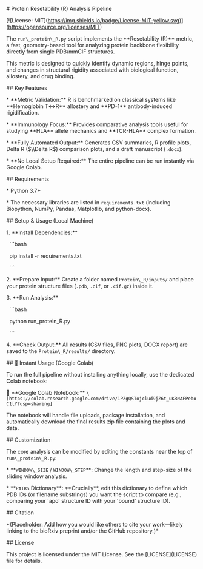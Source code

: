 \# Protein Resetability (R) Analysis Pipeline



\[!\[License: MIT](https://img.shields.io/badge/License-MIT-yellow.svg)](https://opensource.org/licenses/MIT)



The `run\_protein\_R.py` script implements the \*\*Resetability (R)\*\* metric, a fast, geometry-based tool for analyzing protein backbone flexibility directly from single PDB/mmCIF structures.



This metric is designed to quickly identify dynamic regions, hinge points, and changes in structural rigidity associated with biological function, allostery, and drug binding.



\## Key Features



\* \*\*Metric Validation:\*\* R is benchmarked on classical systems like \*\*Hemoglobin T↔R\*\* allostery and \*\*PD-1\*\* antibody-induced rigidification.

\* \*\*Immunology Focus:\*\* Provides comparative analysis tools useful for studying \*\*HLA\*\* allele mechanics and \*\*TCR-HLA\*\* complex formation.

\* \*\*Fully Automated Output:\*\* Generates CSV summaries, R profile plots, Delta R ($\\Delta R$) comparison plots, and a draft manuscript (`.docx`).

\* \*\*No Local Setup Required:\*\* The entire pipeline can be run instantly via Google Colab.



\## Requirements



\* Python 3.7+

\* The necessary libraries are listed in `requirements.txt` (including Biopython, NumPy, Pandas, Matplotlib, and python-docx).



\## Setup \& Usage (Local Machine)



1\.  \*\*Install Dependencies:\*\*

&nbsp;   ```bash

&nbsp;   pip install -r requirements.txt

&nbsp;   ```

2\.  \*\*Prepare Input:\*\* Create a folder named `Protein\_R/inputs/` and place your protein structure files (`.pdb`, `.cif`, or `.cif.gz`) inside it.

3\.  \*\*Run Analysis:\*\*

&nbsp;   ```bash

&nbsp;   python run\_protein\_R.py

&nbsp;   ```

4\.  \*\*Check Output:\*\* All results (CSV files, PNG plots, DOCX report) are saved to the `Protein\_R/results/` directory.



\## 🚀 Instant Usage (Google Colab)



To run the full pipeline without installing anything locally, use the dedicated Colab notebook:



🔗 \*\*Google Colab Notebook:\*\* `\[https://colab.research.google.com/drive/1PZgQSTojclud9jZ6t_uKRNAFPeboC1lY?usp=sharing]`



The notebook will handle file uploads, package installation, and automatically download the final results zip file containing the plots and data.



\## Customization



The core analysis can be modified by editing the constants near the top of `run\_protein\_R.py`:



\* \*\*`WINDOW\_SIZE` / `WINDOW\_STEP`\*\*: Change the length and step-size of the sliding window analysis.

\* \*\*`PAIRS` Dictionary\*\*: \*\*Crucially\*\*, edit this dictionary to define which PDB IDs (or filename substrings) you want the script to compare (e.g., comparing your 'apo' structure ID with your 'bound' structure ID).



\## Citation



\*(Placeholder: Add how you would like others to cite your work—likely linking to the bioRxiv preprint and/or the GitHub repository.)\*



\## License



This project is licensed under the MIT License. See the \[LICENSE](LICENSE) file for details.

